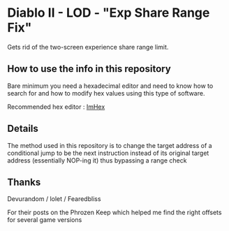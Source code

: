 # Diablo II - LOD - "Exp Share Range Fix"
Gets rid of the two-screen experience share range limit.

## How to use the info in this repository

Bare minimum you need a hexadecimal editor and need to know how to search for and how to modify hex values using this type of software.

Recommended hex editor : [ImHex](https://github.com/WerWolv/ImHex)

## Details

The method used in this repository is to change the target address of a conditional jump to be the next instruction instead of its original target address (essentially NOP-ing it) thus bypassing a range check

## Thanks
Devurandom  /  lolet  /  Fearedbliss

For their posts on the Phrozen Keep which helped me find the right offsets for several game versions
